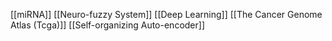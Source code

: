 [[miRNA]]
[[Neuro-fuzzy System]]
[[Deep Learning]]
[[The Cancer Genome Atlas (Tcga)]]
[[Self-organizing Auto-encoder]]

